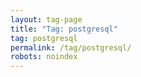 ```yaml
---
layout: tag-page
title: "Tag: postgresql"
tag: postgresql
permalink: /tag/postgresql/
robots: noindex
---
```

